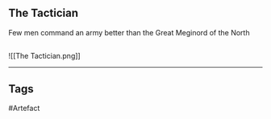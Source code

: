 ## The Tactician
Few men command an army better than the Great Meginord of the North
## 
![[The Tactician.png]]

---
## Tags
#Artefact